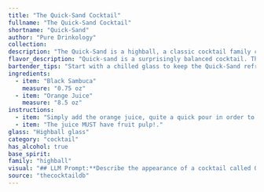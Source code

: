 ```yaml
---
title: "The Quick-Sand Cocktail"
fullname: "The Quick-Sand Cocktail"
shortname: "Quick-Sand"
author: "Pure Drinkology"
collection:
description: "The Quick-Sand is a highball, a classic cocktail family characterized by its simple combination of spirits and mixers. This particular variation, likely originating in the late 20th century, offers a playful contrast of Sambuca's anise-driven sweetness and orange juice's bright acidity. "
flavor_description: "Quick-sand is a surprisingly balanced cocktail. The black sambuca's licorice and anise flavors are mellowed by the sweetness of the orange juice, creating a unique, almost earthy taste. The orange juice adds a refreshing citrusy brightness, cutting through the licorice and leaving a lingering sweetness on the palate. It's a complex and enjoyable drink with a touch of unexpected depth. "
bartender_tips: "Start with a chilled glass to keep the Quick-Sand refreshing. Use a good quality black sambuca for a richer flavor. When layering the sambuca and orange juice, pour the sambuca slowly down the side of the glass to avoid mixing them immediately. A slight tilt will help create a visually appealing gradient.  Garnish with a twist of orange peel for a fragrant touch. "
ingredients:
  - item: "Black Sambuca"
    measure: "0.75 oz"
  - item: "Orange Juice"
    measure: "8.5 oz"
instructions:
  - item: "Simply add the orange juice, quite a quick pour in order to mix the sambucca with the orange juice."
  - item: "The juice MUST have fruit pulp!."
glass: "Highball glass"
category: "cocktail"
has_alcohol: true
base_spirit:
family: "highball"
visual: "## LLM Prompt:**Describe the appearance of a cocktail called Quick-sand made with Black Sambuca and Orange Juice. Consider the following factors:*** **Color:**  The color of Black Sambuca is dark, almost black, while orange juice is, of course, orange. How would these colors blend together? Would the result be a cloudy orange, a dark amber, or something else entirely?* **Transparency:** Would the cocktail be clear, cloudy, or opaque? Consider the potential for the Black Sambuca to create a layering effect or mix fully with the orange juice.* **Texture:**  Is the cocktail smooth, or does it have any visible texture? Would the Black Sambuca create any swirling or marbling effects? * **Garnish:**  What kind of garnish, if any, would complement the appearance of the cocktail? Could it be a simple orange peel or something more elaborate?**Write a short, descriptive paragraph that captures the visual essence of this cocktail.** "
source: "thecocktaildb"
---
```


